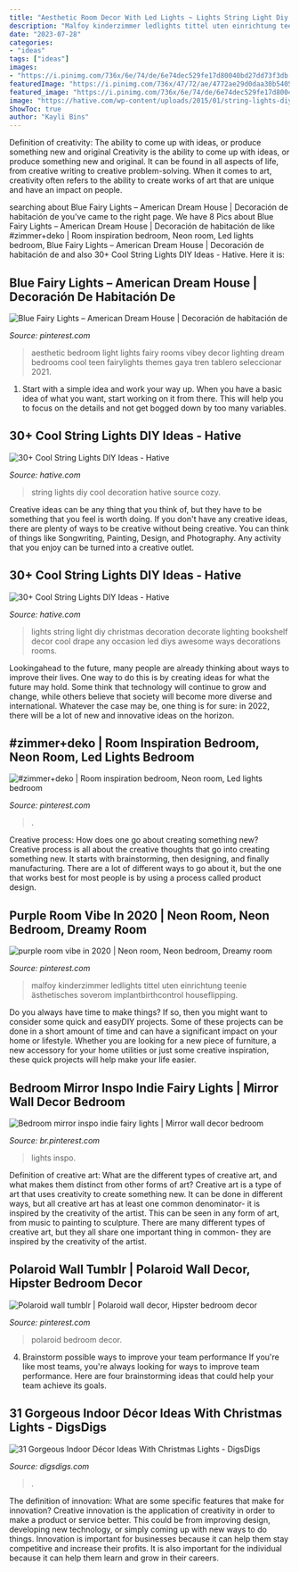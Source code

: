 ```yaml
---
title: "Aesthetic Room Decor With Led Lights ~ Lights String Light Diy Christmas Decoration Decorate Lighting Bookshelf Decor Cool Drape Any Occasion Led Diys Awesome Ways Decorations Rooms"
description: "Malfoy kinderzimmer ledlights tittel uten einrichtung teenie ästhetisches soverom implantbirthcontrol houseflipping"
date: "2023-07-28"
categories:
- "ideas"
tags: ["ideas"]
images:
- "https://i.pinimg.com/736x/6e/74/de/6e74dec529fe17d80040bd27dd73f3db.jpg"
featuredImage: "https://i.pinimg.com/736x/47/72/ae/4772ae29d0daa30b5405d1dbeb445b0e.jpg"
featured_image: "https://i.pinimg.com/736x/6e/74/de/6e74dec529fe17d80040bd27dd73f3db.jpg"
image: "https://hative.com/wp-content/uploads/2015/01/string-lights-diy-ideas/19-string-lights-diy-ideas.jpg"
ShowToc: true
author: "Kayli Bins"
---
```



Definition of creativity: The ability to come up with ideas, or produce something new and original
Creativity is the ability to come up with ideas, or produce something new and original. It can be found in all aspects of life, from creative writing to creative problem-solving. When it comes to art, creativity often refers to the ability to create works of art that are unique and have an impact on people.

	

		
searching about Blue Fairy Lights – American Dream House | Decoración de habitación de you've came to the right page. We have 8 Pics about Blue Fairy Lights – American Dream House | Decoración de habitación de like #zimmer+deko | Room inspiration bedroom, Neon room, Led lights bedroom, Blue Fairy Lights – American Dream House | Decoración de habitación de and also 30+ Cool String Lights DIY Ideas - Hative. Here it is:
		
    
## Blue Fairy Lights – American Dream House | Decoración De Habitación De

<img loading=lazy src="https://i.pinimg.com/736x/5b/8f/65/5b8f652c85f1d350101ce18f97d1e468.jpg" onerror="this.onerror=null;this.src='https://tse1.mm.bing.net/th?id=OIP.aSVsi5A3ObAVVBDMb4yyhgHaJ3&amp;pid=15.1';" alt="Blue Fairy Lights – American Dream House | Decoración de habitación de">

_Source: pinterest.com_

>aesthetic bedroom light lights fairy rooms vibey decor lighting dream bedrooms cool teen fairylights themes gaya tren tablero seleccionar 2021. 

	

1. Start with a simple idea and work your way up. When you have a basic idea of what you want, start working on it from there. This will help you to focus on the details and not get bogged down by too many variables.

    
## 30+ Cool String Lights DIY Ideas - Hative

<img loading=lazy src="https://hative.com/wp-content/uploads/2015/01/string-lights-diy-ideas/27-string-lights-diy-ideas.jpg" onerror="this.onerror=null;this.src='https://tse3.mm.bing.net/th?id=OIP.oaoiOre59uFKUhHaYEqeIgHaJ5&amp;pid=15.1';" alt="30+ Cool String Lights DIY Ideas - Hative">

_Source: hative.com_

>string lights diy cool decoration hative source cozy. 

	

Creative ideas can be any thing that you think of, but they have to be something that you feel is worth doing. If you don't have any creative ideas, there are plenty of ways to be creative without being creative. You can think of things like Songwriting, Painting, Design, and Photography. Any activity that you enjoy can be turned into a creative outlet.

    
## 30+ Cool String Lights DIY Ideas - Hative

<img loading=lazy src="https://hative.com/wp-content/uploads/2015/01/string-lights-diy-ideas/19-string-lights-diy-ideas.jpg" onerror="this.onerror=null;this.src='https://tse1.mm.bing.net/th?id=OIP.RhR4kU3i3S3WWR3vGJKLfQHaLH&amp;pid=15.1';" alt="30+ Cool String Lights DIY Ideas - Hative">

_Source: hative.com_

>lights string light diy christmas decoration decorate lighting bookshelf decor cool drape any occasion led diys awesome ways decorations rooms. 

	

Lookingahead to the future, many people are already thinking about ways to improve their lives. One way to do this is by creating ideas for what the future may hold. Some think that technology will continue to grow and change, while others believe that society will become more diverse and international. Whatever the case may be, one thing is for sure: in 2022, there will be a lot of new and innovative ideas on the horizon.

    
## #zimmer+deko | Room Inspiration Bedroom, Neon Room, Led Lights Bedroom

<img loading=lazy src="https://i.pinimg.com/736x/47/72/ae/4772ae29d0daa30b5405d1dbeb445b0e.jpg" onerror="this.onerror=null;this.src='https://tse3.mm.bing.net/th?id=OIP.nPuHqJuJYFGKsCu7qGK8eAHaLh&amp;pid=15.1';" alt="#zimmer+deko | Room inspiration bedroom, Neon room, Led lights bedroom">

_Source: pinterest.com_

>. 

	

Creative process: How does one go about creating something new?
Creative process is all about the creative thoughts that go into creating something new. It starts with brainstorming, then designing, and finally manufacturing. There are a lot of different ways to go about it, but the one that works best for most people is by using a process called product design.

    
## Purple Room Vibe In 2020 | Neon Room, Neon Bedroom, Dreamy Room

<img loading=lazy src="https://i.pinimg.com/736x/db/dc/3b/dbdc3b617eb181def13f6ddba70e8ed0.jpg" onerror="this.onerror=null;this.src='https://tse3.mm.bing.net/th?id=OIP.0bCCPxTPv2v3fhEWu4CRnwHaO0&amp;pid=15.1';" alt="purple room vibe in 2020 | Neon room, Neon bedroom, Dreamy room">

_Source: pinterest.com_

>malfoy kinderzimmer ledlights tittel uten einrichtung teenie ästhetisches soverom implantbirthcontrol houseflipping. 

	

Do you always have time to make things? If so, then you might want to consider some quick and easyDIY projects. Some of these projects can be done in a short amount of time and can have a significant impact on your home or lifestyle. Whether you are looking for a new piece of furniture, a new accessory for your home utilities or just some creative inspiration, these quick projects will help make your life easier.

    
## Bedroom Mirror Inspo Indie Fairy Lights | Mirror Wall Decor Bedroom

<img loading=lazy src="https://i.pinimg.com/736x/6e/74/de/6e74dec529fe17d80040bd27dd73f3db.jpg" onerror="this.onerror=null;this.src='https://tse3.mm.bing.net/th?id=OIP.KnG2O77YtnfJTuMat2UpmAHaJ3&amp;pid=15.1';" alt="Bedroom mirror inspo indie fairy lights | Mirror wall decor bedroom">

_Source: br.pinterest.com_

>lights inspo. 

	

Definition of creative art: What are the different types of creative art, and what makes them distinct from other forms of art?
Creative art is a type of art that uses creativity to create something new. It can be done in different ways, but all creative art has at least one common denominator- it is inspired by the creativity of the artist. This can be seen in any form of art, from music to painting to sculpture. There are many different types of creative art, but they all share one important thing in common- they are inspired by the creativity of the artist.

    
## Polaroid Wall Tumblr | Polaroid Wall Decor, Hipster Bedroom Decor

<img loading=lazy src="https://i.pinimg.com/736x/c5/05/5f/c5055f0e9dd414c32d0ff7cf483770ff.jpg" onerror="this.onerror=null;this.src='https://tse4.mm.bing.net/th?id=OIP.l3eVTz3qCaKKYXAwrNT9AgHaJ4&amp;pid=15.1';" alt="Polaroid wall tumblr | Polaroid wall decor, Hipster bedroom decor">

_Source: pinterest.com_

>polaroid bedroom decor. 

	

4. Brainstorm possible ways to improve your team performance
If you're like most teams, you're always looking for ways to improve team performance. Here are four brainstorming ideas that could help your team achieve its goals.

    
## 31 Gorgeous Indoor Décor Ideas With Christmas Lights - DigsDigs

<img loading=lazy src="https://www.digsdigs.com/photos/gorgeous-indoor-decor-ideas-with-christmas-lights-19-554x1002.jpg" onerror="this.onerror=null;this.src='https://tse1.mm.bing.net/th?id=OIP.DXf4JiynvEGxFqUFo_MYtQHaNZ&amp;pid=15.1';" alt="31 Gorgeous Indoor Décor Ideas With Christmas Lights - DigsDigs">

_Source: digsdigs.com_

>. 

	

The definition of innovation: What are some specific features that make for innovation?
Creative innovation is the application of creativity in order to make a product or service better. This could be from improving design, developing new technology, or simply coming up with new ways to do things. Innovation is important for businesses because it can help them stay competitive and increase their profits. It is also important for the individual because it can help them learn and grow in their careers.

